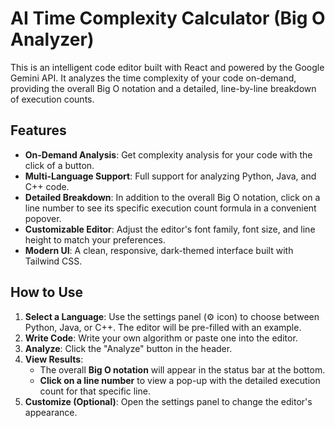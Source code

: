 # AI Time Complexity Calculator (Big O Analyzer)

This is an intelligent code editor built with React and powered by the Google Gemini API. It analyzes the time complexity of your code on-demand, providing the overall Big O notation and a detailed, line-by-line breakdown of execution counts.

## Features

-   **On-Demand Analysis**: Get complexity analysis for your code with the click of a button.
-   **Multi-Language Support**: Full support for analyzing Python, Java, and C++ code.
-   **Detailed Breakdown**: In addition to the overall Big O notation, click on a line number to see its specific execution count formula in a convenient popover.
-   **Customizable Editor**: Adjust the editor's font family, font size, and line height to match your preferences.
-   **Modern UI**: A clean, responsive, dark-themed interface built with Tailwind CSS.

## How to Use

1.  **Select a Language**: Use the settings panel (⚙️ icon) to choose between Python, Java, or C++. The editor will be pre-filled with an example.
2.  **Write Code**: Write your own algorithm or paste one into the editor.
3.  **Analyze**: Click the "Analyze" button in the header.
4.  **View Results**:
    -   The overall **Big O notation** will appear in the status bar at the bottom.
    -   **Click on a line number** to view a pop-up with the detailed execution count for that specific line.
5.  **Customize (Optional)**: Open the settings panel to change the editor's appearance.
